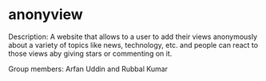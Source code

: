 # anonyview
Description: A website that allows to a user to add their views anonymously about a variety of topics like news, technology, etc. 
and people can react to those views aby giving stars or commenting on it. 

Group members: Arfan Uddin and Rubbal Kumar
